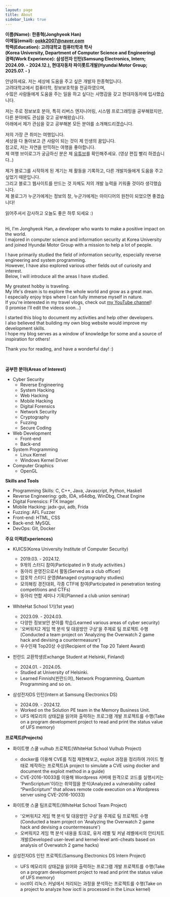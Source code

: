 ```yaml
---
layout: page
title: About
sidebar_link: true
---
```


<p class="message">
  <strong>
  이름(Name): 한종혁(Jonghyeok Han)<br>
  이메일(email): <a href='mailto:ookk2007@naver.com' >ookk2007@naver.com</a><br>
  학력(Education): 고려대학교 컴퓨터학과 학사<br>(Korea University, Department of Computer Science and Engineering)<br>
  경력(Work Experience): 삼성전자 인턴(Samsung Electronics, Intern; 2024.09. - 2024.12.), 현대자동차 파이롯트개발(Hyundai Motor Group; 2025.07. - )
  </strong>
</p>

안녕하세요. 저는 세상에 도움을 주고 싶은 개발자 한종혁입니다. <br>
고려대학교에서 컴퓨터학, 정보보호학을 전공하였으며, <br>수많은 사람들에게 도움을 주는 일을 하고 싶다는 사명감을 갖고 현대자동차에 입사했습니다.

저는 주로 정보보호 분야, 특히 리버스 엔지니어링, 시스템 프로그래밍을 공부해왔지만, 다른 분야에도 관심을 갖고 공부해왔습니다. <br>
아래에서 제가 관심을 갖고 공부해본 모든 분야를 소개해드리겠습니다.

저의 가장 큰 취미는 여행입니다. <br>세상을 다 돌아보고 큰 사람이 되는 것이 제 인생의 꿈입니다. <br>참고로, 저는 자연을 만끽하는 여행을 좋아합니다.<br>
제 여행 브이로그가 궁금하신 분은 제 <a href='https://www.youtube.com/@hanjeok1' target="_blank">유튜브</a>를 확인해주세요. (영상 편집 빨리 하겠습니다..)


제가 블로그를 시작하게 된 계기는 제 활동을 기록하고, 다른 개발자들에게 도움을 주고 싶었기 때문입니다. <br>
그리고 블로그 웹사이트를 만드는 것 자체도 저의 개발 능력을 키워줄 것이라 생각했습니다. <br>
제 블로그가 누군가에게는 정보의 창, 누군가에게는 아이디어의 원천이 되었으면 좋겠습니다!

읽어주셔서 감사하고 오늘도 좋은 하루 되세요 :)
<br>

<br>
Hi, I'm Jonghyeok Han, a developer who wants to make a positive impact on the world. <br>I majored in computer science and information security at Korea University and joined Hyundai Motor Group with a mission to help a lot of people.

<br>

I have primarily studied the field of information security, especially reverse engineering and system programming. <br>However, I have also explored various other fields out of curiosity and interest. <br>Below, I will introduce all the areas I have studied.

My greatest hobby is traveling. <br>My life's dream is to explore the whole world and grow as a great man. <br>I especially enjoy trips where I can fully immerse myself in nature. <br>If you're interested in my travel vlogs, check out <a href='https://www.youtube.com/@hanjeok1' target="_blank">my YouTube channel</a>! <br>(I promise I’ll edit the videos soon...)

I started this blog to document my activities and help other developers. <br>I also believed that building my own blog website would improve my development skills. <br>I hope my blog serves as a window of knowledge for some and a source of inspiration for others!

Thank you for reading, and have a wonderful day! :)

<br>

<strong>공부한 분야(Areas of Interest)</strong>

* Cyber Security
  * Reverse Engineering
  * System Hacking
  * Web Hacking
  * Mobile Hacking
  * Digital Forensics
  * Network Security
  * Cryptography
  * Fuzzing
  * Secure Coding
* Web Development
  * Front-end
  * Back-end
* System Programming
  * Linux Kernel
  * Windows Kernel Driver
* Computer Graphics
  * OpenGL

<strong>Skills and Tools</strong>

* Programming Skills: C, C++, Java, Javascript, Python, Haskell
* Reverse Engineering: gdb, IDA, x64dbg, WinDbg, Cheat Engine
* Digital Forensics: FTK Imager
* Mobile Hacking: jadx-gui, adb, Frida
* Fuzzing: AFL Fuzzer
* Front-end: HTML, CSS
* Back-end: MySQL
* DevOps: Git, Docker

<strong>주요 이력(Experiences)</strong>

* KUICS(Korea University Institute of Computer Security)
  * 2019.03. - 2024.12.
  * 9개의 스터디 참여(Participated in 9 study activities.)
  * 동아리 운영진으로서 활동(Served as a club officer)
  * 암호학 스터디 운영(Managed cryptography studies)
  * 모의해킹 경진대회, 각종 CTF에 참여(Participated in penetration testing competitions and CTFs)
  * 동아리 연합 세미나 기획(Planned a club union seminar)

* WhiteHat School 1기(1st year)
  * 2023.09. - 2024.03.
  * 다양한 정보보안 분야를 학습(Learned various areas of cyber security)
  * '오버워치2 게임 핵 분석 및 대응방안 구상'을 주제로 팀 프로젝트 수행(Conducted a team project on 'Analyzing the Overwatch 2 game hack and devising a countermeasure')
  * 우수인재 Top20상 수상(Recipient of the Top 20 Talent Award)

* 핀란드 교환학생(Exchange Student at Helsinki, Finland)
  * 2024.01. - 2024.05.
  * Studied at University of Helsinki.
  * Learned Finnish(핀란드어), Network Programming, Quantum Programming and so on.

* 삼성전자DS 인턴(Intern at Samsung Electronics DS)
  * 2024.09. - 2024.12.
  * Worked on the Solution PE team in the Memory Business Unit.
  * UFS 메모리의 상태값을 읽어와 출력하는 프로그램 개발 프로젝트를 수행(Take on a program development project to read and print the status value of UFS memory)

<strong>프로젝트(Projects)</strong>

* 화이트햇 스쿨 vulhub 프로젝트(WhiteHat School Vulhub Project)
  * docker를 이용해 CVE를 직접 재현해보고, exploit 과정을 정리하여 가이드 형태로 제작하는 프로젝트(A project to simulate a CVE using docker and document the exploit method in a guide)
  * CVE-2016-10033를 이용해 Wordpress 서버에 원격으로 코드를 실행시키는 'PwnScriptum'이라는 취약점을 분석(Analyzed a vulnerability called “PwnScriptum” that allows remote code execution on a Wordpress server using CVE-2016-10033)

* 화이트햇 스쿨 팀프로젝트(WhiteHat School Team Project)
  * '오버워치2 게임 핵 분석 및 대응방안 구상'을 주제로 팀 프로젝트 수행(Conducted a team project on 'Analyzing the Overwatch 2 game hack and devising a countermeasure')
  * 오버워치2 게임 핵 분석 내용을 토대로, 유저 레벨 및 커널 레벨에서의 안티치트 개발(Developed user-level and kernel-level anti-cheats based on analysis of Overwatch 2 game hacks)

* 삼성전자DS 인턴 프로젝트(Samsung Electronics DS Intern Project)
  * UFS 메모리의 상태값을 읽어와 출력하는 프로그램 개발 프로젝트를 수행(Take on a program development project to read and print the status value of UFS memory)
  * ioctl이 리눅스 커널에서 처리되는 과정을 분석하는 프로젝트를 수행(Take on a project to analyze how ioctl is processed in the Linux kernel)

